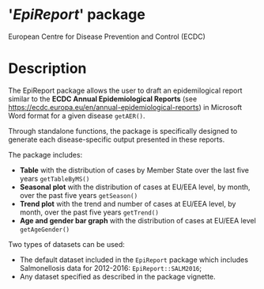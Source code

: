 # '_EpiReport_' package
European Centre for Disease Prevention and Control (ECDC)

# Description

The EpiReport package allows the user to draft an epidemilogical report similar to the __ECDC Annual Epidemiological 
Reports__ (see https://ecdc.europa.eu/en/annual-epidemiological-reports) 
in Microsoft Word format for a given disease `getAER()`.

Through standalone functions, the package is specifically designed to generate
each disease-specific output presented in these reports. 

The package includes:

* __Table__ with the distribution of cases by Member State 
over the last five years `getTableByMS()`
* __Seasonal plot__ with the distribution of cases at EU/EEA level, 
by month, over the past five years `getSeason()`
* __Trend plot__ with the trend and number of cases at EU/EEA level, by month, 
over the past five years `getTrend()`
* __Age and gender bar graph__ with the distribution of cases at EU/EEA level
`getAgeGender()`


Two types of datasets can be used:

* The default dataset included in the `EpiReport` package which includes 
Salmonellosis data for 2012-2016: `EpiReport::SALM2016`;
* Any dataset specified as described in the package vignette.

